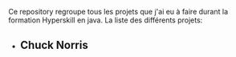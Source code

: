 Ce repository regroupe tous les projets que j'ai eu à faire durant la formation Hyperskill en java.
La liste des différents projets:
- ## Chuck Norris
